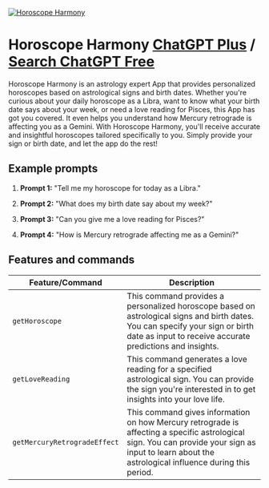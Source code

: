 
[![Horoscope Harmony](https://files.oaiusercontent.com/file-19NoxjnINem3bo4RW4m0COwz?se=2123-10-17T14%3A55%3A19Z&sp=r&sv=2021-08-06&sr=b&rscc=max-age%3D31536000%2C%20immutable&rscd=attachment%3B%20filename%3D285893d4-2462-4238-a5cf-b28d4c908416.png&sig=vPDnC4aISMsGy%2BCeQMF/d%2BDCZbTOGI2kVlMgbBg%2B5/M%3D)](https://chat.openai.com/g/g-ME1NLjDV3-horoscope-harmony)

# Horoscope Harmony [ChatGPT Plus](https://chat.openai.com/g/g-ME1NLjDV3-horoscope-harmony) / [Search ChatGPT Free](https://gptcall.net/index.html#/?search=Horoscope%20Harmony)

Horoscope Harmony is an astrology expert App that provides personalized horoscopes based on astrological signs and birth dates. Whether you're curious about your daily horoscope as a Libra, want to know what your birth date says about your week, or need a love reading for Pisces, this App has got you covered. It even helps you understand how Mercury retrograde is affecting you as a Gemini. With Horoscope Harmony, you'll receive accurate and insightful horoscopes tailored specifically to you. Simply provide your sign or birth date, and let the app do the rest!

## Example prompts

1. **Prompt 1:** "Tell me my horoscope for today as a Libra."

2. **Prompt 2:** "What does my birth date say about my week?"

3. **Prompt 3:** "Can you give me a love reading for Pisces?"

4. **Prompt 4:** "How is Mercury retrograde affecting me as a Gemini?"


## Features and commands

| Feature/Command | Description |
| --- | --- |
| `getHoroscope` | This command provides a personalized horoscope based on astrological signs and birth dates. You can specify your sign or birth date as input to receive accurate predictions and insights. |
| `getLoveReading` | This command generates a love reading for a specified astrological sign. You can provide the sign you're interested in to get insights into your love life. |
| `getMercuryRetrogradeEffect` | This command gives information on how Mercury retrograde is affecting a specific astrological sign. You can provide your sign as input to learn about the astrological influence during this period. |



